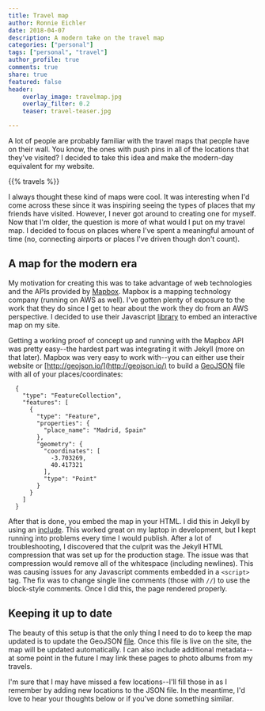 ```yaml
---
title: Travel map
author: Ronnie Eichler
date: 2018-04-07
description: A modern take on the travel map
categories: ["personal"]
tags: ["personal", "travel"]
author_profile: true
comments: true
share: true
featured: false
header:
    overlay_image: travelmap.jpg
    overlay_filter: 0.2
    teaser: travel-teaser.jpg

---
```

A lot of people are probably familiar with the travel maps that people have on their wall. You know, the ones with push pins in all of the locations that they've visited? I decided to take this idea and make the modern-day equivalent for my website.

{{% travels %}}

I always thought these kind of maps were cool. It was interesting when I'd come across these since it was inspiring seeing the types of places that my friends have visited. However, I never got around to creating one for myself. Now that I'm older, the question is more of what would I put on my travel map. I decided to focus on places where I've spent a meaningful amount of time (no, connecting airports or places I've driven though don't count).

## A map for the modern era

My motivation for creating this was to take advantage of web technologies and the APIs provided by [Mapbox](https://www.mapbox.com/developers/). Mapbox is a mapping technology company (running on AWS as well). I've gotten plenty of exposure to the work that they do since I get to hear about the work they do from an AWS perspective. I decided to use their Javascript [library](https://www.mapbox.com/mapbox-gl-js/api/) to embed an interactive map on my site.

Getting a working proof of concept up and running with the Mapbox API was pretty easy--the hardest part was integrating it with Jekyll (more on that later). Mapbox was very easy to work with--you can either use their website or [http://geojson.io/](http://geojson.io/) to build a [GeoJSON](https://en.wikipedia.org/wiki/GeoJSON) file with all of your places/coordinates:

      {
        "type": "FeatureCollection",
        "features": [
          {
            "type": "Feature",
            "properties": {
              "place_name": "Madrid, Spain"
            },
            "geometry": {
              "coordinates": [
                -3.703269,
                40.417321
              ],
              "type": "Point"
            }
          }
        ]
      }

After that is done, you embed the map in your HTML. I did this in Jekyll by using an [include](https://github.com/ranrotx/ronnieeichler-site/blob/master/_includes/travels.html). This worked great on my laptop in development, but I kept running into problems every time I would publish. After a lot of troubleshooting, I discovered that the culprit was the Jekyll HTML compression that was set up for the production stage. The issue was that compression would remove all of the whitespace (including newlines). This was causing issues for any Javascript comments embedded in a `<script>` tag. The fix was to change single line comments (those with `//`) to use the block-style comments. Once I did this, the page rendered properly.

## Keeping it up to date

The beauty of this setup is that the only thing I need to do to keep the map updated is to update the GeoJSON [file](https://github.com/ranrotx/ronnieeichler-site/blob/master/resources/travels.geojson?short_path=ec4c418). Once this file is live on the site, the map will be updated automatically. I can also include additional metadata--at some point in the future I may link these pages to photo albums from my travels.

I'm sure that I may have missed a few locations--I'll fill those in as I remember by adding new locations to the JSON file. In the meantime, I'd love to hear your thoughts below or if you've done something similar.
